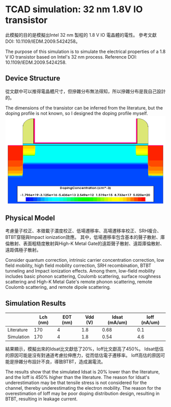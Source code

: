 # TCAD simulation: 32 nm 1.8V IO transistor
此模擬的目的是模擬出Intel 32 nm 製程的 1.8 V IO 電晶體的電性。
參考文獻DOI: 10.1109/IEDM.2009.5424258。  

The purpose of this simulation is to simulate the electrical properties of a 1.8 V IO transistor based on Intel's 32 nm process.
Reference DOI: 10.1109/IEDM.2009.5424258.

## Device Structure
從文獻中可以推得電晶體尺寸，但摻雜分布無法得知，所以摻雜分布是我自己設計的。  

The dimensions of the transistor can be inferred from the literature, but the doping profile is not known, so I designed the doping profile myself.
![image](https://github.com/luyucheng945/TCAD/blob/main/Device%20Structure%20of%2032%20nm%20IO%20transistor.png)

## Physical Model
考慮量子校正、本徵載子濃度校正、低場遷移率、高場遷移率校正、SRH複合、BTBT穿隧與Impact ionization效應。
其中，低場遷移率包含基本的聲子散射、庫倫散射、表面粗糙度散射與High-K Metal Gate的遠距聲子散射、遠距庫倫散射、遠距偶極子散射。  

Consider quantum correction, intrinsic carrier concentration correction, low field mobility, high field mobility correction, SRH recombination, BTBT tunneling and Impact ionization effects. Among them, low-field mobility includes basic phonon scattering, Coulomb scattering, surface roughness scattering and High-K Metal Gate's remote phonon scattering, remote Coulomb scattering, and remote dipole scattering.
## Simulation Results

| |Lch (nm)|EOT (nm)|Vdd (V)|Idsat (mA/um)|Ioff (nA/um)|
| -- | -- | -- | -- | -- | -- |
|Literature|170|4|1.8|0.68|0.1|
|Simulation|170|4|1.8|0.54|4.6|

結果顯示，模擬出來的Idsat比文獻低了20%，Ioff比文獻高了450%。
Idsat低估的原因可能是沒有對通道考慮拉伸應力，從而低估電子遷移率。
Ioff高估的原因可能是摻雜分布設計不良，導致BTBT，造成漏電流。  

The results show that the simulated Idsat is 20% lower than the literature, and the Ioff is 450% higher than the literature.
The reason for Idsat's underestimation may be that tensile stress is not considered for the channel, thereby underestimating the electron mobility.
The reason for the overestimation of Ioff may be poor doping distribution design, resulting in BTBT, resulting in leakage current.
